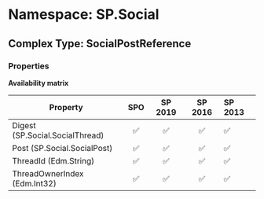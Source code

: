 # Namespace: SP.Social

## Complex Type: SocialPostReference

### Properties

**Availability matrix**

Property | SPO | SP 2019 | SP 2016 | SP 2013
----------|:---:|:-------:|:-------:|:-------
Digest (SP.Social.SocialThread) | ✅ | ✅ | ✅ | ✅
Post (SP.Social.SocialPost) | ✅ | ✅ | ✅ | ✅
ThreadId (Edm.String) | ✅ | ✅ | ✅ | ✅
ThreadOwnerIndex (Edm.Int32) | ✅ | ✅ | ✅ | ✅